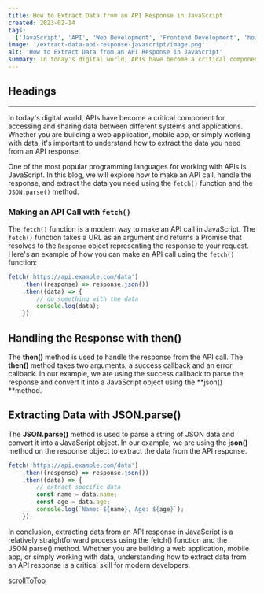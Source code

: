 ```yaml
---
title: How to Extract Data from an API Response in JavaScript
created: 2023-02-14
tags:
  ['JavaScript', 'API', 'Web Development', 'Frontend Development', 'how to extract data from api']
image: '/extract-data-api-response-javascript/image.png'
alt: 'How to Extract Data from an API Response in JavaScript'
summary: In today's digital world, APIs have become a critical component for accessing and sharing data between different systems and applications. Whether you are building a web application, mobile app, or simply working with data, it's important to understand how to extract the data you need from an API response.
---
```


## Headings

---

In today's digital world, APIs have become a critical component for accessing and sharing data between different systems and applications. Whether you are building a web application, mobile app, or simply working with data, it's important to understand how to extract the data you need from an API response.

One of the most popular programming languages for working with APIs is JavaScript. In this blog, we will explore how to make an API call, handle the response, and extract the data you need using the `fetch()` function and the `JSON.parse()` method.

### Making an API Call with `fetch()`

The `fetch()` function is a modern way to make an API call in JavaScript. The `fetch()` function takes a URL as an argument and returns a Promise that resolves to the `Response` object representing the response to your request. Here's an example of how you can make an API call using the `fetch()` function:

```javascript
fetch('https://api.example.com/data')
	.then((response) => response.json())
	.then((data) => {
		// do something with the data
		console.log(data);
	});
```

## Handling the Response with then()

The **then()** method is used to handle the response from the API call. The **then()** method takes two arguments, a success callback and an error callback. In our example, we are using the success callback to parse the response and convert it into a JavaScript object using the **json() **method.

## Extracting Data with JSON.parse()

The **JSON.parse()** method is used to parse a string of JSON data and convert it into a JavaScript object. In our example, we are using the **json()** method on the response object to extract the data from the API response.

```javascript
fetch('https://api.example.com/data')
	.then((response) => response.json())
	.then((data) => {
		// extract specific data
		const name = data.name;
		const age = data.age;
		console.log(`Name: ${name}, Age: ${age}`);
	});
```

In conclusion, extracting data from an API response in JavaScript is a relatively straightforward process using the fetch() function and the JSON.parse() method. Whether you are building a web application, mobile app, or simply working with data, understanding how to extract data from an API response is a critical skill for modern developers.

[scrollToTop](#headings)
